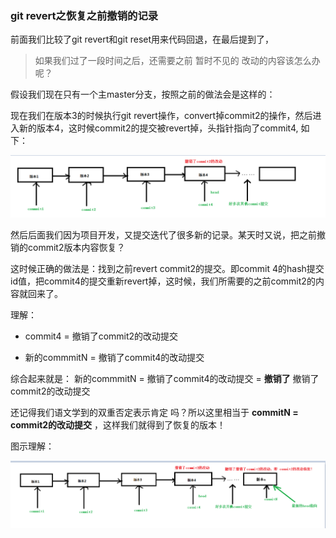 ### git revert之恢复之前撤销的记录

前面我们比较了git revert和git reset用来代码回退，在最后提到了，

>  如果我们过了一段时间之后，还需要之前 暂时不见的 改动的内容该怎么办呢？

假设我们现在只有一个主master分支，按照之前的做法会是这样的：

现在我们在版本3的时候执行git revert操作，convert掉commit2的操作，然后进入新的版本4，这时候commit2的提交被revert掉，头指针指向了commit4, 如下：

![提交记录1](./2022-4-11/1.png)

然后后面我们因为项目开发，又提交迭代了很多新的记录。某天时又说，把之前撤销的commit2版本内容恢复？

这时候正确的做法是：找到之前revert commit2的提交。即commit 4的hash提交id值，把commit4的提交重新revert掉，这时候，我们所需要的之前commit2的内容就回来了。

理解：

* commit4  =  撤销了commit2的改动提交

* 新的commmitN = 撤销了commit4的改动提交

综合起来就是： 新的commmitN = 撤销了commit4的改动提交 = **撤销了** 撤销了commit2的改动提交

还记得我们语文学到的双重否定表示肯定 吗？所以这里相当于 **commitN = commit2的改动提交** ，这样我们就得到了恢复的版本！

图示理解：

![提交记录2](./2022-4-11/2.png)



